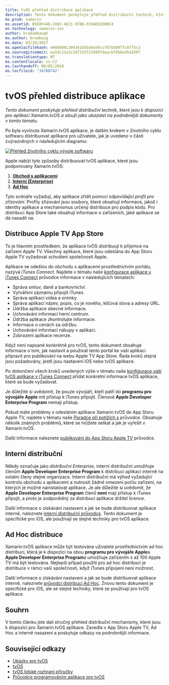 ```yaml
---
title: tvOS přehled distribuce aplikace
description: Tento dokument poskytuje přehled distribuční technik, které jsou k dispozici pro aplikaci Xamarin.tvOS a slouží jako ukazatel na podrobnější dokumenty v tomto tématu.
ms.prod: xamarin
ms.assetid: D5E0F446-C083-4E21-9788-FC84D32D00C4
ms.technology: xamarin-ios
author: bradumbaugh
ms.author: brumbaug
ms.date: 03/16/2017
ms.openlocfilehash: 440d980c39434165ba9a59ccf67850977c8f75c3
ms.sourcegitcommit: ea1dc12a3c2d7322f234997daacbfdb6ad542507
ms.translationtype: MT
ms.contentlocale: cs-CZ
ms.lasthandoff: 06/05/2018
ms.locfileid: "34788742"
---
```

# <a name="tvos-app-distribution-overview"></a>tvOS přehled distribuce aplikace

_Tento dokument poskytuje přehled distribuční technik, které jsou k dispozici pro aplikaci Xamarin.tvOS a slouží jako ukazatel na podrobnější dokumenty v tomto tématu._


Po byla vyvinuta Xamarin.tvOS aplikace, je dalším krokem v životního cyklu softwaru distribuovat aplikace pro uživatele, jak je uvedeno v části zvýrazněných v následujícím diagramu:


[![Přehled životního cyklu vývoje softwaru](images/publishingdiagram.png)](images/publishingdiagram.png#lightbox)


Apple nabízí tyto způsoby distribuovat tvOS aplikace, které jsou podporovány Xamarin.tvOS:

1. [**Obchod s aplikacemi**](#Apple-TV-App-Store-Distribution)
2. [**Interní (Enterprise)**](#In-House-Distribution) 
2. [**Ad Hoc**](#Ad_Hoc_Distribution) 

Tyto scénáře vyžadují, aby aplikace zřídit pomocí odpovídající *profil pro zřizování*. Profily zřizování jsou soubory, které obsahují informace, jakož i identity aplikace a mechanismus určený distribuce pro podpis kódu. Pro distribuci App Store také obsahují informace o zařízeních, jaké aplikace se dá nasadit na.

<a name="Apple-TV-App-Store-Distribution" />

## <a name="apple-tv-app-store-distribution"></a>Distribuce Apple TV App Store

To je hlavním prostředkem, že aplikace tvOS distribuují k příjemce na zařízení Apple TV. Všechny aplikace, které jsou odeslána do App Storu Apple TV vyžadovat schválení společností Apple.

Aplikace se odešlou do obchodu s aplikacemi prostřednictvím portálu, nazývá *iTunes Connect*. Najdete v tématu naše [konfigurace aplikace v iTunes Connect](~/ios/deploy-test/app-distribution/app-store-distribution/itunesconnect.md) průvodce informace v následujících tématech:

- Správa smluv, daně a bankovnictví.
- Vytváření záznamu připojit iTunes.
- Správa aplikací videa a snímky.
- Správa aplikací název, popis, co je nového, klíčová slova a adresy URL.
- Údržba aplikace obecné informace.
- Uchovávání informací herní centrum.
- Údržba aplikace zkontrolujte informace.
- Informace o cenách za údržbu.
- Uchovávání informací nákupy v aplikaci.
- Zobrazení aplikace recenze.

Když není napsané konkrétně pro tvOS, tento dokument obsahuje informace o tom, jak nastavit a používat tento portál ke vaší aplikaci připravit pro publikování na webu Apple TV App Store. Řada kroků stejná jsou požadovány, jestli jsou nastavení iOS nebo tvOS aplikace.

Po dokončení všech kroků uvedených výše v tématu naše [konfigurace vaší tvOS aplikace v iTunes Connect](~/ios/tvos/deploy-test/app-distribution/itunes-connect.md) přidat konkrétní informace tvOS aplikace, které se bude vyžadovat.

Je důležité si uvědomit, že pouze vývojáři, kteří patří do **programu pro vývojáře Apple** mít přístup k iTunes připojit. Členové **Apple Developer Enterprise Program** nemají přístup.

Pokud máte problémy s odesláním aplikace Xamarin.tvOS do App Storu Apple TV, najdete v tématu naše [Poradce při potížích s](~/ios/tvos/troubleshooting.md) průvodce. Obsahuje několik známých problémů, které se můžete setkat a jak je vyřešit v Xamarin.tvOS.

Další informace naleznete [publikování do App Storu Apple TV](~/ios/tvos/deploy-test/app-distribution/app-store-publishing.md) průvodce.

<a name="In-House-Distribution" />

## <a name="in-house-distribution"></a>Interní distribuční

Někdy označuje jako *distribuční Enterprise*, interní distribuční umožňuje členům **Apple Developer Enterprise Program** k distribuci aplikací interně na ostatní členy stejné organizace. Interní distribuční má výhod vyžadující kontrolu obchodu s aplikacemi a nutnosti žádné omezení počtu zařízení, na kterých je možné nainstalovat aplikace. Je ale důležité si uvědomit, že **Apple Developer Enterprise Program** členů **není** mají přístup k iTunes připojit, a proto je zodpovědný za distribuci aplikace držitel licence.

Další informace o získávání nastavení a jak se bude distribuovat aplikace interně, naleznete [interní distribuční průvodce](~/ios/deploy-test/app-distribution/in-house-distribution.md). Tento dokument je specifické pro iOS, ale používají se stejné techniky pro tvOS aplikace.

<a name="Ad_Hoc_Distribution"/>

## <a name="ad-hoc-distribution"></a>Ad Hoc distribuce

Xamarin.tvOS aplikace může být testována uživatele prostřednictvím ad hoc distribuci, která je k dispozici na obou **programu pro vývojáře Apple**a **Apple Developer Enterprise Program**a umožňuje zařízením s až 100 Apple TV má být testována. Nejlepší případ použití pro ad hoc distribuci je distribuce v rámci vaší společnosti, když iTunes připojení není možnost.

Další informace o získávání nastavení a jak se bude distribuovat aplikace interně, naleznete [průvodci distribucí Ad Hoc](~/ios/deploy-test/app-distribution/ad-hoc-distribution.md). Znovu tento dokument je specifické pro iOS, ale se stejné techniky, které se používají pro tvOS aplikace.

<a name="Summary" />

## <a name="summary"></a>Souhrn

V tomto článku jste dali stručný přehled distribuční mechanismy, které jsou k dispozici pro Xamarin.tvOS aplikace. Zavedla v App Storu Apple TV, Ad Hoc a interně nasazení a poskytuje odkazy na podrobnější informace.



## <a name="related-links"></a>Související odkazy

- [Ukázky pro tvOS](https://developer.xamarin.com/samples/tvos/all/)
- [tvOS](https://developer.apple.com/tvos/)
- [tvOS lidské rozhraní příručky](https://developer.apple.com/tvos/human-interface-guidelines/)
- [Průvodce programováním aplikace pro tvOS](https://developer.apple.com/library/prerelease/tvos/documentation/General/Conceptual/AppleTV_PG/)

